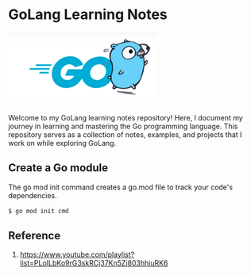 # GoLang Learning Notes

![GoLang Logo](https://github.com/ken1009us/go-practice/blob/main/doc/logo.png)

Welcome to my GoLang learning notes repository! Here, I document my journey in learning and mastering the Go programming language. This repository serves as a collection of notes, examples, and projects that I work on while exploring GoLang.

## Create a Go module

The go mod init command creates a go.mod file to track your code's dependencies.

```bash
$ go mod init cmd
```

## Reference

1. https://www.youtube.com/playlist?list=PLoILbKo9rG3skRCj37Kn5Zj803hhiuRK6